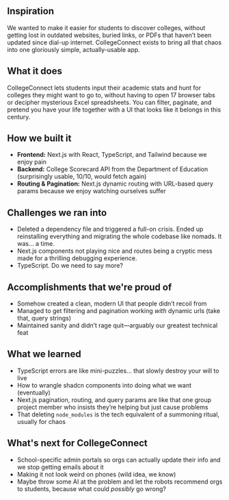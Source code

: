 ## Inspiration

We wanted to make it easier for students to discover colleges, without getting lost in outdated websites, buried links, or PDFs that haven’t been updated since dial-up internet. CollegeConnect exists to bring all that chaos into one gloriously simple, actually-usable app.

## What it does

CollegeConnect lets students input their academic stats and hunt for colleges they might want to go to, without having to open 17 browser tabs or decipher mysterious Excel spreadsheets. You can filter, paginate, and pretend you have your life together with a UI that looks like it belongs in this century.

## How we built it

- **Frontend:** Next.js with React, TypeScript, and Tailwind because we enjoy pain  
- **Backend:** College Scorecard API from the Department of Education (surprisingly usable, 10/10, would fetch again)  
- **Routing & Pagination:** Next.js dynamic routing with URL-based query params because we enjoy watching ourselves suffer

## Challenges we ran into

- Deleted a dependency file and triggered a full-on crisis. Ended up reinstalling everything and migrating the whole codebase like nomads. It was... a time.
- Next.js components not playing nice and routes being a cryptic mess made for a thrilling debugging experience.  
- TypeScript. Do we need to say more?

## Accomplishments that we're proud of

- Somehow created a clean, modern UI that people didn’t recoil from  
- Managed to get filtering and pagination working *with* dynamic urls (take that, query strings)  
- Maintained sanity and didn’t rage quit—arguably our greatest technical feat  

## What we learned

- TypeScript errors are like mini-puzzles... that slowly destroy your will to live  
- How to wrangle shadcn components into doing what we want (eventually)  
- Next.js pagination, routing, and query params are like that one group project member who insists they’re helping but just cause problems  
- That deleting `node_modules` is the tech equivalent of a summoning ritual, usually for chaos

## What's next for CollegeConnect

- School-specific admin portals so orgs can actually update their info and we stop getting emails about it  
- Making it not look weird on phones (wild idea, we know)  
- Maybe throw some AI at the problem and let the robots recommend orgs to students, because what could *possibly* go wrong?
